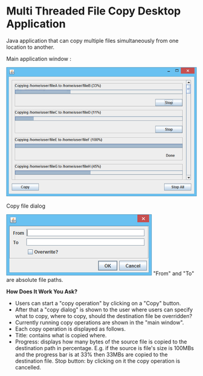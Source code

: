 # Multi Threaded File Copy Desktop Application

Java application that can copy multiple files simultaneously from one location to another.

Main application window :

![Alt text](image-a.PNG?raw=true "Main Window")

Copy file dialog

![Alt text](image-b.PNG?raw=true "Main Window")
"From" and "To" are absolute file paths.

**How Does It Work You Ask?**
* Users can start a "copy operation" by clicking on a "Copy" button.
* After that a "copy dialog" is shown to the user where users can specify what to copy, where to copy, should the destination file be overridden?
* Currently running copy operations are shown in the "main window".
* Each copy operation is displayed as follows.
* Title: contains what is copied where.
* Progress: displays how many bytes of the source file is copied to the destination path in percentage.
E.g. if the source is file's size is 100MBs and the progress bar is at 33% then 33MBs are copied to the destination file.
Stop button: by clicking on it the copy operation is cancelled.
